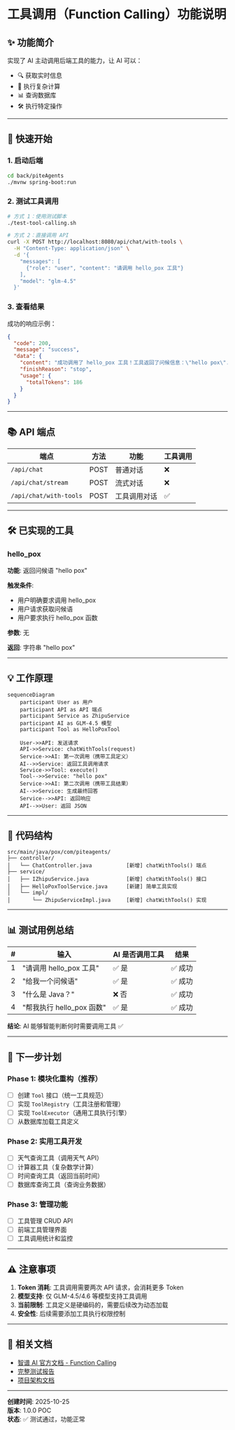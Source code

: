 # 工具调用（Function Calling）功能说明

## ✨ 功能简介

实现了 AI 主动调用后端工具的能力，让 AI 可以：
- 🔍 获取实时信息
- 🧮 执行复杂计算
- 📊 查询数据库
- 🛠️ 执行特定操作

---

## 🚀 快速开始

### 1. 启动后端

```bash
cd back/piteAgents
./mvnw spring-boot:run
```

### 2. 测试工具调用

```bash
# 方式 1：使用测试脚本
./test-tool-calling.sh

# 方式 2：直接调用 API
curl -X POST http://localhost:8080/api/chat/with-tools \
  -H "Content-Type: application/json" \
  -d '{
    "messages": [
      {"role": "user", "content": "请调用 hello_pox 工具"}
    ],
    "model": "glm-4.5"
  }'
```

### 3. 查看结果

成功的响应示例：
```json
{
  "code": 200,
  "message": "success",
  "data": {
    "content": "成功调用了 hello_pox 工具！工具返回了问候信息：\"hello pox\"...",
    "finishReason": "stop",
    "usage": {
      "totalTokens": 186
    }
  }
}
```

---

## 📚 API 端点

| 端点 | 方法 | 功能 | 工具调用 |
|------|------|------|----------|
| `/api/chat` | POST | 普通对话 | ❌ |
| `/api/chat/stream` | POST | 流式对话 | ❌ |
| `/api/chat/with-tools` | POST | 工具调用对话 | ✅ |

---

## 🛠️ 已实现的工具

### hello_pox

**功能**: 返回问候语 "hello pox"

**触发条件**: 
- 用户明确要求调用 hello_pox
- 用户请求获取问候语
- 用户要求执行 hello_pox 函数

**参数**: 无

**返回**: 字符串 "hello pox"

---

## 💡 工作原理

```mermaid
sequenceDiagram
    participant User as 用户
    participant API as API 端点
    participant Service as ZhipuService
    participant AI as GLM-4.5 模型
    participant Tool as HelloPoxTool

    User->>API: 发送请求
    API->>Service: chatWithTools(request)
    Service->>AI: 第一次调用（携带工具定义）
    AI-->>Service: 返回工具调用请求
    Service->>Tool: execute()
    Tool-->>Service: "hello pox"
    Service->>AI: 第二次调用（携带工具结果）
    AI-->>Service: 生成最终回答
    Service-->>API: 返回响应
    API-->>User: 返回 JSON
```

---

## 🔧 代码结构

```
src/main/java/pox/com/piteagents/
├── controller/
│   └── ChatController.java           [新增] chatWithTools() 端点
├── service/
│   ├── IZhipuService.java            [新增] chatWithTools() 接口
│   ├── HelloPoxToolService.java      [新建] 简单工具实现
│   └── impl/
│       └── ZhipuServiceImpl.java     [新增] chatWithTools() 实现
```

---

## 📊 测试用例总结

| # | 输入 | AI 是否调用工具 | 结果 |
|---|------|----------------|------|
| 1 | "请调用 hello_pox 工具" | ✅ 是 | ✅ 成功 |
| 2 | "给我一个问候语" | ✅ 是 | ✅ 成功 |
| 3 | "什么是 Java？" | ❌ 否 | ✅ 成功 |
| 4 | "帮我执行 hello_pox 函数" | ✅ 是 | ✅ 成功 |

**结论**: AI 能够智能判断何时需要调用工具 ✅

---

## 🎯 下一步计划

### Phase 1: 模块化重构（推荐）

- [ ] 创建 `Tool` 接口（统一工具规范）
- [ ] 实现 `ToolRegistry`（工具注册和管理）
- [ ] 实现 `ToolExecutor`（通用工具执行引擎）
- [ ] 从数据库加载工具定义

### Phase 2: 实用工具开发

- [ ] 天气查询工具（调用天气 API）
- [ ] 计算器工具（复杂数学计算）
- [ ] 时间查询工具（返回当前时间）
- [ ] 数据库查询工具（查询业务数据）

### Phase 3: 管理功能

- [ ] 工具管理 CRUD API
- [ ] 前端工具管理界面
- [ ] 工具调用统计和监控

---

## ⚠️ 注意事项

1. **Token 消耗**: 工具调用需要两次 API 请求，会消耗更多 Token
2. **模型支持**: 仅 GLM-4.5/4.6 等模型支持工具调用
3. **当前限制**: 工具定义是硬编码的，需要后续改为动态加载
4. **安全性**: 后续需要添加工具执行权限控制

---

## 📖 相关文档

- [智谱 AI 官方文档 - Function Calling](https://docs.bigmodel.cn/cn/guide/models/text/glm-4.5#function-calling)
- [完整测试报告](./TOOL_CALLING_TEST.md)
- [项目架构文档](../../docs/architecture-design.md)

---

**创建时间**: 2025-10-25  
**版本**: 1.0.0 POC  
**状态**: ✅ 测试通过，功能正常


